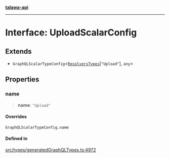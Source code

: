 [**talawa-api**](../../../README.md)

***

# Interface: UploadScalarConfig

## Extends

- `GraphQLScalarTypeConfig`\<[`ResolversTypes`](../type-aliases/ResolversTypes.md)\[`"Upload"`\], `any`\>

## Properties

### name

> **name**: `"Upload"`

#### Overrides

`GraphQLScalarTypeConfig.name`

#### Defined in

[src/types/generatedGraphQLTypes.ts:4972](https://github.com/Suyash878/talawa-api/blob/095e6964ce2a06c1c30d1acf81b6162203f1db91/src/types/generatedGraphQLTypes.ts#L4972)
